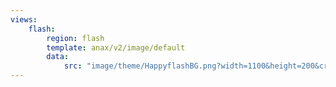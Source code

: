 ```yaml
---
views:
    flash:
        region: flash
        template: anax/v2/image/default
        data:
            src: "image/theme/HappyflashBG.png?width=1100&height=200&crop-to-fit&area=0,0,0,0"
---
```

